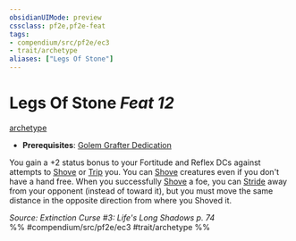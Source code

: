 ```yaml
---
obsidianUIMode: preview
cssclass: pf2e,pf2e-feat
tags:
- compendium/src/pf2e/ec3
- trait/archetype
aliases: ["Legs Of Stone"]
---
```

# Legs Of Stone  *Feat 12*  
[archetype](/rules/traits/archetype.md)  

- **Prerequisites**: [Golem Grafter Dedication](/compendium/feats/golem-grafter-dedication-ec3.md)

You gain a +2 status bonus to your Fortitude and Reflex DCs against attempts to [Shove](/rules/actions/shove.md) or [Trip](/rules/actions/trip.md) you. You can [Shove](/rules/actions/shove.md) creatures even if you don't have a hand free. When you successfully [Shove](/rules/actions/shove.md) a foe, you can [Stride](/rules/actions/stride.md) away from your opponent (instead of toward it), but you must move the same distance in the opposite direction from where you Shoved it.

*Source: Extinction Curse #3: Life's Long Shadows p. 74*  
%% #compendium/src/pf2e/ec3 #trait/archetype %%